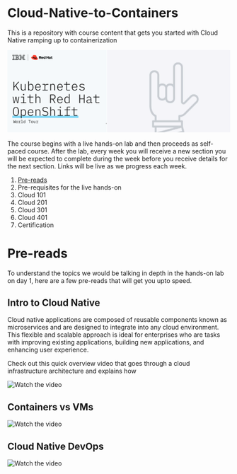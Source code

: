# Cloud-Native-to-Containers
This is a repository with course content that gets you started with Cloud Native ramping up to containerization

![logo](img/bsok-1.png)

The course begins with a live hands-on lab and then proceeds as self-paced course. After the lab, every week you will receive a new section you will be expected to complete during the week before you receive details for the next section. Links will be live as we progress each week.

1. [Pre-reads](https://github.com/IBM-Developer-Advocacy-India/Cloud-Native-to-Containers#pre-reads)
2. Pre-requisites for the live hands-on
3. Cloud 101
4. Cloud 201
5. Cloud 301
6. Cloud 401
7. Certification

# Pre-reads

To understand the topics we would be talking in depth in the hands-on lab on day 1, here are a few pre-reads that will get you upto speed. 

## Intro to Cloud Native

Cloud native applications are composed of reusable components known as microservices and are designed to integrate into any cloud environment. This flexible and scalable approach is ideal for enterprises who are tasks with improving existing applications, building new applications, and enhancing user experience.

Check out this quick overview video that goes through a cloud infrastructure architecture and explains how 

![Watch the video](https://www.youtube.com/watch?v=fp9_ubiKqFU&list=PLOspHqNVtKACSagAEeIY20NMVLNeQ1ZJx)

## Containers vs VMs

![Watch the video](https://www.youtube.com/watch?v=cjXI-yxqGTI&list=PLOspHqNVtKACSagAEeIY20NMVLNeQ1ZJx&index=8)

## Cloud Native DevOps

![Watch the video](https://www.youtube.com/watch?v=FzERTm_j2wE)

